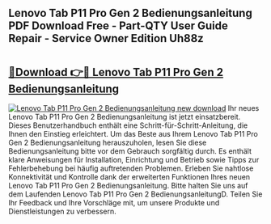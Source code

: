 ## Lenovo Tab P11 Pro Gen 2 Bedienungsanleitung PDF Download Free - Part-QTY User Guide Repair - Service Owner Edition Uh88z

# <h2><a href="http://df02k7j.blite.top/?on=Lenovo+Tab+P11+Pro+Gen+2+Bedienungsanleitung">🔗Download 👉🔴 Lenovo Tab P11 Pro Gen 2 Bedienungsanleitung</a></h2>

[![Lenovo Tab P11 Pro Gen 2 Bedienungsanleitung new download](https://i.imgur.com/lujVjoI.png)](http://df02k7j.blite.top/?on=Lenovo+Tab+P11+Pro+Gen+2+Bedienungsanleitung)
Ihr neues Lenovo Tab P11 Pro Gen 2 Bedienungsanleitung ist jetzt einsatzbereit. Dieses Benutzerhandbuch enthält eine Schritt-für-Schritt-Anleitung, die Ihnen den Einstieg erleichtert. Um das Beste aus Ihrem Lenovo Tab P11 Pro Gen 2 Bedienungsanleitung herauszuholen, lesen Sie diese Bedienungsanleitung bitte vor dem Gebrauch sorgfältig durch. Es enthält klare Anweisungen für Installation, Einrichtung und Betrieb sowie Tipps zur Fehlerbehebung bei häufig auftretenden Problemen. Erleben Sie nahtlose Konnektivität und Kontrolle dank der erweiterten Funktionen Ihres neuen Lenovo Tab P11 Pro Gen 2 Bedienungsanleitung. Bitte halten Sie uns auf dem Laufenden Lenovo Tab P11 Pro Gen 2 BedienungsanleitungD. Teilen Sie Ihr Feedback und Ihre Vorschläge mit, um unsere Produkte und Dienstleistungen zu verbessern.
